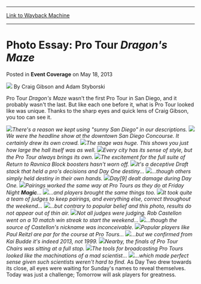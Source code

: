 
---
[Link to Wayback Machine](https://web.archive.org/web/20211027210131/https://magic.wizards.com/en/articles/archive/event-coverage/photo-essay-pro-tour-dragons-maze-2013-05-18)

[_metadata_:author]:- "Craig Gibson and Adam Styborski"
[_metadata_:description]:- "Pro Tour Dragon's Maze wasn't the first Pro Tour in San Diego, and it probably wasn't the last. But like each one before it, what is Pro Tour looked like was unique. Thanks to the sharp eyes and quick lens of Craig Gibson, you too can see it. There's a reason we kept using `sunny San Diego` in our descriptions. We were the headline show at the downtown San Diego Concourse. It"
[_metadata_:generator]:- "Drupal 7 (http://drupal.org)"
[_metadata_:node]:- "503376"
[_metadata_:publish_date]:- "2013-05-18"
[_metadata_:source]:- "div-main-content"
[_metadata_:title]:- "Photo Essay: Pro Tour Dragon's Maze"
[_metadata_:wayback_capture_timestamp]:- "2021-10-27 21:01:31"
[_metadata_:wayback_raw_url]:- "https://web.archive.org/web/20211027210131id_/https://magic.wizards.com/en/articles/archive/event-coverage/photo-essay-pro-tour-dragons-maze-2013-05-18"
[_metadata_:wayback_url]:- "https://magic.wizards.com/en/articles/archive/event-coverage/photo-essay-pro-tour-dragons-maze-2013-05-18"
---


Photo Essay: Pro Tour *Dragon's Maze*
=====================================



 Posted in **Event Coverage**
 on May 18, 2013 






![](https://media.magic.wizards.com/styles/auth_small/public/generic-avatar-150_50.png)
By Craig Gibson and Adam Styborski












Pro Tour *Dragon's Maze* wasn't the first Pro Tour in San Diego, and it probably wasn't the last. But like each one before it, what is Pro Tour looked like was unique. Thanks to the sharp eyes and quick lens of Craig Gibson, you too can see it.


![](https://media.magic.wizards.com/image_legacy_migration/mtg/images/daily/events/ptdgm13/ptdgm1.jpg)*There's a reason we kept using "sunny San Diego" in our descriptions.* 
![](https://media.magic.wizards.com/image_legacy_migration/mtg/images/daily/events/ptdgm13/ptdgm2.jpg)*We were the headline show at the downtown San Diego Concourse. It certainly drew its own crowd.* 
![](https://media.magic.wizards.com/image_legacy_migration/mtg/images/daily/events/ptdgm13/ptdgm3.jpg)*The stage was huge. This shows you just how large the hall itself was as well.* 
![](https://media.magic.wizards.com/image_legacy_migration/mtg/images/daily/events/ptdgm13/ptdgm4.jpg)*Every city has its sense of style, but the Pro Tour always brings its own.* 
![](https://media.magic.wizards.com/image_legacy_migration/mtg/images/daily/events/ptdgm13/ptdgm5.jpg)*The excitement for the full suite of Return to Ravnica Block boosters hasn't worn off.* 
![](https://media.magic.wizards.com/image_legacy_migration/mtg/images/daily/events/ptdgm13/ptdgm6.jpg)*It's a deceptive Draft stack that held a pro's decisions and Day One destiny...* 
![](https://media.magic.wizards.com/image_legacy_migration/mtg/images/daily/events/ptdgm13/ptdgm7.jpg)*...though others simply held destiny in their own hands.* 
![](https://media.magic.wizards.com/image_legacy_migration/mtg/images/daily/events/ptdgm13/ptdgm8.jpg)*Day[9] dealt damage during Day One.* 
![](https://media.magic.wizards.com/image_legacy_migration/mtg/images/daily/events/ptdgm13/ptdgm9.jpg)*Pairings worked the same way at Pro Tours as they do at Friday Night **Magic**...* 
![](https://media.magic.wizards.com/image_legacy_migration/mtg/images/daily/events/ptdgm13/ptdgm10.jpg)*...and players brought the same things too.* 
![](https://media.magic.wizards.com/image_legacy_migration/mtg/images/daily/events/ptdgm13/ptdgm11.jpg)*It took quite a team of judges to keep pairings, and everything else, correct throughout the weekend...* 
![](https://media.magic.wizards.com/image_legacy_migration/mtg/images/daily/events/ptdgm13/ptdgm12.jpg)*...but contrary to popular belief and this photo, results do not appear out of thin air.* 
![](https://media.magic.wizards.com/image_legacy_migration/mtg/images/daily/events/ptdgm13/ptdgm13.jpg)*Not all judges were judging. Rob Castellon went on a 10 match win streak to start the weekend...* 
![](https://media.magic.wizards.com/image_legacy_migration/mtg/images/daily/events/ptdgm13/ptdgm14.jpg)*...though the source of Castellon's nickname was inconceivable.* 
![](https://media.magic.wizards.com/image_legacy_migration/mtg/images/daily/events/ptdgm13/ptdgm15.jpg)*Popular players like Paul Reitzl are par for the course at Pro Tours...* 
![](https://media.magic.wizards.com/image_legacy_migration/mtg/images/daily/events/ptdgm13/ptdgm16.jpg)*...but we confirmed from Kai Budde it's indeed 2013, not 1999.* 
![](https://media.magic.wizards.com/image_legacy_migration/mtg/images/daily/events/ptdgm13/ptdgm17.jpg)*Nearby, the finals of Pro Tour Chairs was sitting at a full stop.* 
![](https://media.magic.wizards.com/image_legacy_migration/mtg/images/daily/events/ptdgm13/ptdgm18.jpg)*The tools for broadcasting Pro Tours looked like the machinations of a mad scientist...* 
![](https://media.magic.wizards.com/image_legacy_migration/mtg/images/daily/events/ptdgm13/ptdgm19.jpg)*...which made perfect sense given such scientists weren't hard to find.* 
As Day Two drew towards its close, all eyes were waiting for Sunday's names to reveal themselves. Today was just a challenge; Tomorrow will ask players for greatness.








